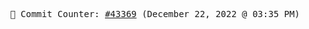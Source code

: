 <p align="center">
    <samp>
        📮 Commit Counter: <a href="https://github.com/Javascript-void0/Javascript-void0/commits/main">#43369</a> (December 22, 2022 @ 03:35 PM)
    </samp>
</p>